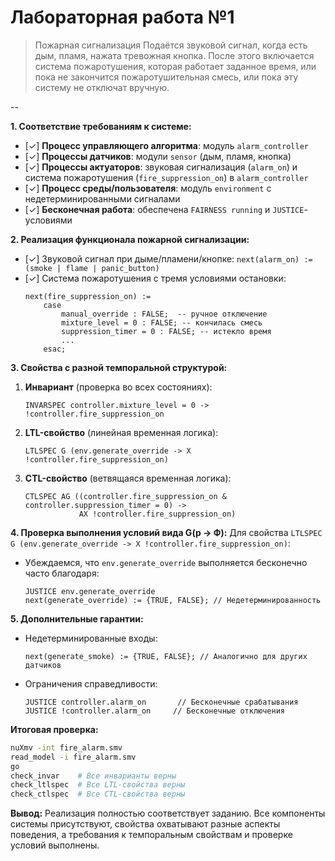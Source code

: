 # Лабораторная работа №1

> Пожарная сигнализация
> Подаётся звуковой сигнал, когда есть дым, пламя, нажата тревожная кнопка.
> После этого включается система пожаротушения, которая работает заданное
> время, или пока не закончится пожаротушительная смесь, или пока эту систему не
> отключат вручную.

--

**1. Соответствие требованиям к системе:**
- [✓] **Процесс управляющего алгоритма**: модуль `alarm_controller`
- [✓] **Процессы датчиков**: модули `sensor` (дым, пламя, кнопка)
- [✓] **Процессы актуаторов**: звуковая сигнализация (`alarm_on`) и система пожаротушения (`fire_suppression_on`) в `alarm_controller`
- [✓] **Процесс среды/пользователя**: модуль `environment` с недетерминированными сигналами
- [✓] **Бесконечная работа**: обеспечена `FAIRNESS running` и `JUSTICE`-условиями

**2. Реализация функционала пожарной сигнализации:**
- [✓] Звуковой сигнал при дыме/пламени/кнопке: `next(alarm_on) := (smoke | flame | panic_button)`
- [✓] Система пожаротушения с тремя условиями остановки:
  ```smv
  next(fire_suppression_on) := 
      case
          manual_override : FALSE;  -- ручное отключение
          mixture_level = 0 : FALSE; -- кончилась смесь
          suppression_timer = 0 : FALSE; -- истекло время
          ...
      esac;
  ```

**3. Свойства с разной темпоральной структурой:**
1. **Инвариант** (проверка во всех состояниях):
   ```smv
   INVARSPEC controller.mixture_level = 0 -> !controller.fire_suppression_on
   ```
2. **LTL-свойство** (линейная временная логика):
   ```smv
   LTLSPEC G (env.generate_override -> X !controller.fire_suppression_on)
   ```
3. **CTL-свойство** (ветвящаяся временная логика):
   ```smv
   CTLSPEC AG ((controller.fire_suppression_on & controller.suppression_timer = 0) -> 
               AX !controller.fire_suppression_on)
   ```

**4. Проверка выполнения условий вида G(p → Ф):**
Для свойства `LTLSPEC G (env.generate_override -> X !controller.fire_suppression_on)`:
- Убеждаемся, что `env.generate_override` выполняется бесконечно часто благодаря:
  ```smv
  JUSTICE env.generate_override
  next(generate_override) := {TRUE, FALSE}; // Недетерминированность
  ```

**5. Дополнительные гарантии:**
- Недетерминированные входы:
  ```smv
  next(generate_smoke) := {TRUE, FALSE}; // Аналогично для других датчиков
  ```
- Ограничения справедливости:
  ```smv
  JUSTICE controller.alarm_on       // Бесконечные срабатывания
  JUSTICE !controller.alarm_on     // Бесконечные отключения
  ```

**Итоговая проверка:**
```sh
nuXmv -int fire_alarm.smv
read_model -i fire_alarm.smv
go
check_invar    # Все инварианты верны
check_ltlspec  # Все LTL-свойства верны 
check_ctlspec  # Все CTL-свойства верны
```

**Вывод:** Реализация полностью соответствует заданию. Все компоненты системы присутствуют, свойства охватывают разные аспекты поведения, а требования к темпоральным свойствам и проверке условий выполнены.
